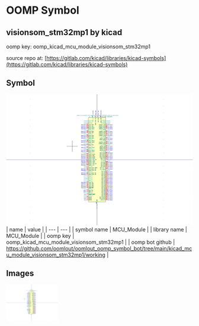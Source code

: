 # OOMP Symbol  
## visionsom_stm32mp1  by kicad  
  
oomp key: oomp_kicad_mcu_module_visionsom_stm32mp1  
  
source repo at: [https://gitlab.com/kicad/libraries/kicad-symbols](https://gitlab.com/kicad/libraries/kicad-symbols)  
## Symbol  
  
[![working.png](working_600.png)](working.png)  
| name | value | 
| --- | --- | 
| symbol name | MCU_Module | 
| library name | MCU_Module | 
| oomp key | oomp_kicad_mcu_module_visionsom_stm32mp1 | 
| oomp bot github | https://github.com/oomlout/oomlout_oomp_symbol_bot/tree/main/kicad_mcu_module_visionsom_stm32mp1/working | 
## Images  
  
[![working.png](working_140.png)](working.png)  
